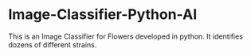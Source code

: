 # Image-Classifier-Python-AI
This is an Image Classifier for Flowers developed in python. It identifies dozens of different strains.
